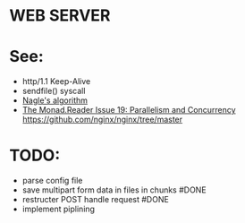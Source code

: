 # WEB SERVER

# See:

- http/1.1 Keep-Alive </br>
- sendfile() syscall
- [Nagle's algorithm](https://en.wikipedia.org/wiki/Nagle%27s_algorithm)
- [The Monad.Reader Issue 19: Parallelism and Concurrency](https://themonadreader.files.wordpress.com/2011/10/issue19.pdf)
  https://github.com/nginx/nginx/tree/master

####

# TODO:

- parse config file
- save multipart form data in files in chunks #DONE
- restructer POST handle request #DONE
- implement piplining
